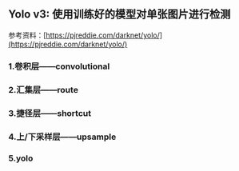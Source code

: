 ## Yolo v3: 使用训练好的模型对单张图片进行检测

参考资料：[https://pjreddie.com/darknet/yolo/](https://pjreddie.com/darknet/yolo/)

### 1.卷积层——convolutional


### 2.汇集层——route


### 3.捷径层——shortcut


### 4.上/下采样层——upsample


### 5.yolo
